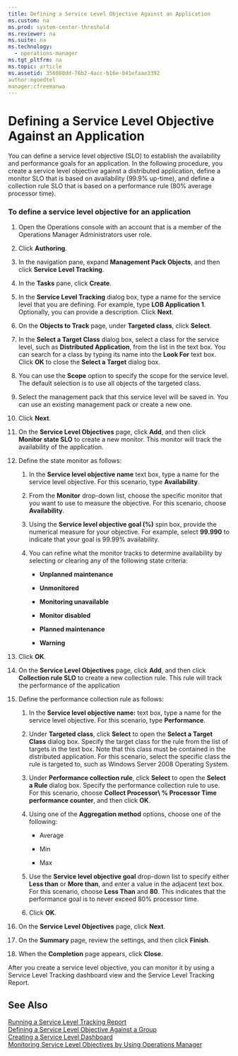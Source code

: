 ```yaml
---
title: Defining a Service Level Objective Against an Application
ms.custom: na
ms.prod: system-center-threshold
ms.reviewer: na
ms.suite: na
ms.technology: 
  - operations-manager
ms.tgt_pltfrm: na
ms.topic: article
ms.assetid: 356080dd-76b2-4acc-b16e-041efaae3392
author:mgoedtel
manager:cfreemanwa
---
```

# Defining a Service Level Objective Against an Application
You can define a service level objective \(SLO\) to establish the availability and performance goals for an application. In the following procedure, you create a service level objective against a distributed application, define a monitor SLO that is based on availability \(99.9% up\-time\), and define a collection rule SLO that is based on a performance rule \(80% average processor time\).  
  
### To define a service level objective for an application  
  
1.  Open the Operations console with an account that is a member of the Operations Manager Administrators user role.  
  
2.  Click **Authoring**.  
  
3.  In the navigation pane, expand **Management Pack Objects**, and then click **Service Level Tracking**.  
  
4.  In the **Tasks** pane, click **Create**.  
  
5.  In the **Service Level Tracking** dialog box, type a name for the service level that you are defining. For example, type **LOB Application 1**. Optionally, you can provide a description. Click **Next**.  
  
6.  On the **Objects to Track** page, under **Targeted class**, click **Select**.  
  
7.  In the **Select a Target Class** dialog box, select a class for the service level, such as **Distributed Application**, from the list in the text box. You can search for a class by typing its name into the **Look For** text box. Click **OK** to close the **Select a Target** dialog box.  
  
8.  You can use the **Scope** option to specify the scope for the service level. The default selection is to use all objects of the targeted class.  
  
9. Select the management pack that this service level will be saved in. You can use an existing management pack or create a new one.  
  
10. Click **Next**.  
  
11. On the **Service Level Objectives** page, click **Add**, and then click **Monitor state SLO** to create a new monitor. This monitor will track the availability of the application.  
  
12. Define the state monitor as follows:  
  
    1.  In the **Service level objective name** text box, type a name for the service level objective. For this scenario, type **Availability**.  
  
    2.  From the **Monitor** drop\-down list, choose the specific monitor that you want to use to measure the objective. For this scenario, choose **Availability**.  
  
    3.  Using the **Service level objective goal \(%\)** spin box, provide the numerical measure for your objective. For example, select **99.990** to indicate that your goal is 99.99% availability.  
  
    4.  You can refine what the monitor tracks to determine availability by selecting or clearing any of the following state criteria:  
  
        -   **Unplanned maintenance**  
  
        -   **Unmonitored**  
  
        -   **Monitoring unavailable**  
  
        -   **Monitor disabled**  
  
        -   **Planned maintenance**  
  
        -   **Warning**  
  
13. Click **OK**.  
  
14. On the **Service Level Objectives** page, click **Add**, and then click **Collection rule SLO** to create a new collection rule. This rule will track the performance of the application  
  
15. Define the performance collection rule as follows:  
  
    1.  In the **Service level objective name:** text box, type a name for the service level objective. For this scenario, type **Performance**.  
  
    2.  Under **Targeted class**, click **Select** to open the **Select a Target Class** dialog box. Specify the target class for the rule from the list of targets in the text box. Note that this class must be contained in the distributed application. For this scenario, select the specific class the rule is targeted to, such as Windows Server 2008 Operating System.  
  
    3.  Under **Performance collection rule**, click **Select** to open the **Select a Rule** dialog box. Specify the performance collection rule to use. For this scenario, choose **Collect Processor\\ % Processor Time performance counter**, and then click **OK**.  
  
    4.  Using one of the **Aggregation method** options, choose one of the following:  
  
        -   Average  
  
        -   Min  
  
        -   Max  
  
    5.  Use the **Service level objective goal** drop\-down list to specify either **Less than** or **More than**, and enter a value in the adjacent text box. For this scenario, choose **Less Than** and **80**. This indicates that the performance goal is to never exceed 80% processor time.  
  
    6.  Click **OK**.  
  
16. On the **Service Level Objectives** page, click **Next**.  
  
17. On the **Summary** page, review the settings, and then click **Finish**.  
  
18. When the **Completion** page appears, click **Close**.  
  
After you create a service level objective, you can monitor it by using a Service Level Tracking dashboard view and the Service Level Tracking Report.  
  
## See Also  
[Running a Service Level Tracking Report](../../om/manage/Running-a-Service-Level-Tracking-Report.md)  
[Defining a Service Level Objective Against a Group](../../om/manage/Defining-a-Service-Level-Objective-Against-a-Group.md)  
[Creating a Service Level Dashboard](../../om/manage/Creating-a-Service-Level-Dashboard.md)  
[Monitoring Service Level Objectives by Using Operations Manager](../../om/manage/Monitoring-Service-Level-Objectives-by-Using-Operations-Manager.md)  
  
